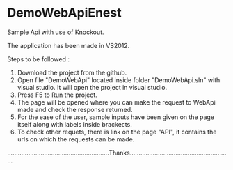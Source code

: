DemoWebApiEnest
===============

Sample Api with use of Knockout.

The application has been made in VS2012.

Steps to be followed :
1. Download the project from the github.
2. Open file "DemoWebApi" located inside folder "DemoWebApi.sln" with visual studio. It will open the project in visual studio.
3. Press F5 to Run the project.
4. The page will be opened where you can make the request to WebApi made and check the response returned.
5. For the ease of the user, sample inputs have been given on the page itself along with labels inside brackects.
6. To check other requets, there is link on the page "API", it contains the urls on which the requests can be made.

..........................................................Thanks..........................................................

